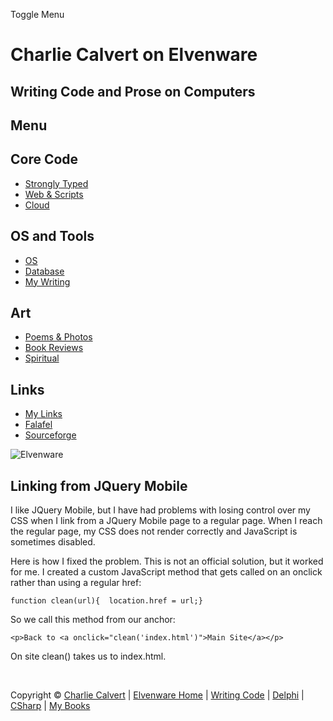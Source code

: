 Toggle Menu

Charlie Calvert on Elvenware
============================

Writing Code and Prose on Computers
-----------------------------------

Menu
----

Core Code
---------

-   [Strongly Typed](../../index.html)
-   [Web & Scripts](../index.html)
-   [Cloud](../../cloud/index.shtml)

OS and Tools
------------

-   [OS](../../../os/index.html)
-   [Database](../../database/index.html)
-   [My Writing](../../../books/index.html)

Art
---

-   [Poems & Photos](../../../Art/index.html)
-   [Book Reviews](../../../books/reading/index.html)
-   [Spiritual](../../../spirit/index.html)

Links
-----

-   [My Links](../../../links.html)
-   [Falafel](http://www.falafel.com/)
-   [Sourceforge](http://sourceforge.net/projects/elvenware/)

![Elvenware](../../../images/elvenwarelogo.png)

Linking from JQuery Mobile
--------------------------

I like JQuery Mobile, but I have had problems with losing control over
my CSS when I link from a JQuery Mobile page to a regular page. When I
reach the regular page, my CSS does not render correctly and JavaScript
is sometimes disabled.

Here is how I fixed the problem. This is not an official solution, but
it worked for me. I created a custom JavaScript method that gets called
on an onclick rather than using a regular href:

~~~~ {.code}
function clean(url){  location.href = url;}
~~~~

So we call this method from our anchor:

~~~~ {.code}
<p>Back to <a onclick="clean('index.html')">Main Site</a></p>
~~~~

On site clean() takes us to index.html.

 

Copyright © [Charlie Calvert](../../../index.html) | [Elvenware
Home](../../../index.html) | [Writing Code](../../index.html) |
[Delphi](../../delphi/index.html) | [CSharp](../../csharp/index.html) |
[My Books](../../../books/index.html)
